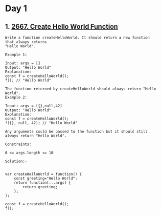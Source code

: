 # Day 1

## 1. [2667. Create Hello World Function](https://leetcode.com/problems/create-hello-world-function/description/?envType=study-plan-v2&envId=30-days-of-javascript)

```JS
Write a function createHelloWorld. It should return a new function that always returns
"Hello World".
 
Example 1:

Input: args = []
Output: "Hello World"
Explanation:
const f = createHelloWorld();
f(); // "Hello World"

The function returned by createHelloWorld should always return "Hello World".
Example 2:

Input: args = [{},null,42]
Output: "Hello World"
Explanation:
const f = createHelloWorld();
f({}, null, 42); // "Hello World"

Any arguments could be passed to the function but it should still always return "Hello World".

Constraints:

0 <= args.length <= 10

Solution:-
```
```JS

var createHelloWorld = function() {
    const greeting="Hello World";
    return function(...args) {
        return greeting;
    };
};

const f = createHelloWorld();
f();
```
